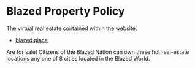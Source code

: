 # Blazed Property Policy
The virtual real estate contained within the website:
- [blazed.place](https://blazed.place/)

Are for sale! Citizens of the Blazed Nation can own these hot real-estate locations any one of 8 cities located in the Blazed World.